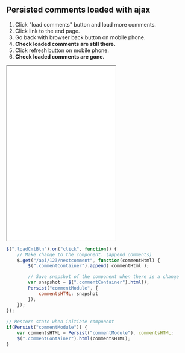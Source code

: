 ## Persisted comments loaded with ajax
1. Click "load comments" button and load more comments.
2. Click link to the end page.
3. Go back with browser back button on mobile phone.
4. **Check loaded comments are still there.**
5. Click refresh button on mobile phone.
6. **Check loaded comments are gone.**

<div class="deviceContainer persistDemo">
  <div class="screen">
  <div class="addressbar">
    <div class="backBtn button"></div>
    <div class="forwardBtn button"></div>
    <div class="refreshBtn button"></div>
    <div class="label"></div>
    <div class="progress-indicator"></div>
  </div>
  <div class="viewport">
     <iframe src="persisted.html" width="288" height="462">
       </iframe>
  </div>
  </div>
</div>


```javascript
$(".loadCmtBtn").on("click", function() {
	// Make change to the component. (append comments) 
	$.get("/api/123/nextcomment", function(commentHtml) {
		$(".commentContainer").append( commentHtml );		

		// Save snapshot of the component when there is a change
		var snapshot = $(".commentContainer").html();
		Persist("commentModule", {
			commentsHTML: snapshot
		});
	});
});
	
// Restore state when initiate component
if(Persist("commentModule")) {
	var commentsHTML = Persist("commentModule"). commentsHTML;
	$(".commentContainer").html(commentsHTML);
}
```
